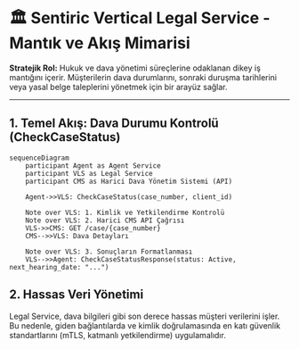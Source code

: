 # 🏛️ Sentiric Vertical Legal Service - Mantık ve Akış Mimarisi

**Stratejik Rol:** Hukuk ve dava yönetimi süreçlerine odaklanan dikey iş mantığını içerir. Müşterilerin dava durumlarını, sonraki duruşma tarihlerini veya yasal belge taleplerini yönetmek için bir arayüz sağlar.

---

## 1. Temel Akış: Dava Durumu Kontrolü (CheckCaseStatus)

```mermaid
sequenceDiagram
    participant Agent as Agent Service
    participant VLS as Legal Service
    participant CMS as Harici Dava Yönetim Sistemi (API)
    
    Agent->>VLS: CheckCaseStatus(case_number, client_id)
    
    Note over VLS: 1. Kimlik ve Yetkilendirme Kontrolü
    Note over VLS: 2. Harici CMS API Çağrısı
    VLS->>CMS: GET /case/{case_number}
    CMS-->>VLS: Dava Detayları
    
    Note over VLS: 3. Sonuçların Formatlanması
    VLS-->>Agent: CheckCaseStatusResponse(status: Active, next_hearing_date: "...")
```

## 2. Hassas Veri Yönetimi

Legal Service, dava bilgileri gibi son derece hassas müşteri verilerini işler. Bu nedenle, giden bağlantılarda ve kimlik doğrulamasında en katı güvenlik standartlarını (mTLS, katmanlı yetkilendirme) uygulamalıdır.